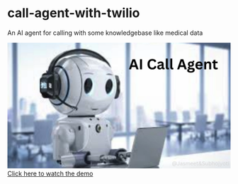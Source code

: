 # call-agent-with-twilio
An AI agent for calling with some knowledgebase like medical data

![App Preview](callAgent.png)
[Click here to watch the demo](https://drive.google.com/file/d/1gDA9p5PbCdVYvd0M7U3xQhfXZsakU-FQ/view?usp=sharing)
